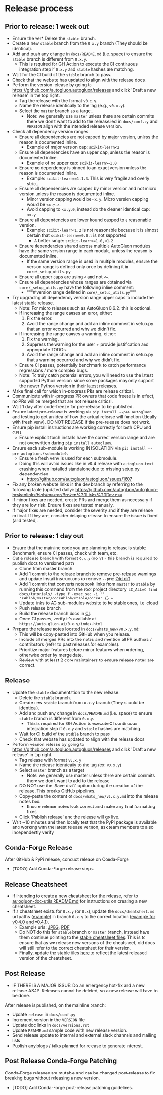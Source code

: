 # Release process

## Prior to release: 1 week out

* Ensure the ver* Delete the `stable` branch.
* Create a new `stable` branch from the `0.x.y` branch (They should be identical).
* Add and push any change in `docs/README.md` (i.e. space) to ensure the `stable` branch is different from `0.x.y`.
  * This is required for GH Action to execute the CI continuous integration step if `0.x.y` and `stable` hashes are matching.
* Wait for the CI build of the `stable` branch to pass.
* Check that the website has updated to align with the release docs.
* Perform the version release by going to https://github.com/autogluon/autogluon/releases and click 'Draft a new release' in the top right.
  * Tag the release with the format `v0.x.y`.
  * Name the release identically to the tag (e.g., `v0.x.y`).
  * Select the `master` branch as a target.
    * Note: we generally use `master` unless there are certain commits there we don't want to add to the release.ied in `docs/conf.py` and `VERSION` align with the intended release version.
* Check all dependency version ranges.
  * Ensure all dependencies are not capped by major version, unless the reason is documented inline.
    * Example of major version cap: `scikit-learn<2`
  * Ensure all dependencies have an upper cap, unless the reason is documented inline.
    * Example of no upper cap: `scikit-learn>=1.0`
  * Ensure no dependency is pinned to an exact version unless the reason is documented inline.
    * Example: `scikit-learn==1.1.3`. This is very fragile and overly strict.
  * Ensure all dependencies are capped by minor version and not micro version unless the reason is documented inline.
    * Minor version capping would be `<x.y`. Micro version capping would be `<x.y.z`.
    * Avoid capping to `<x.y.0`, instead do the cleaner identical cap: `<x.y`.
  * Ensure all dependencies are lower bound capped to a reasonable version.
    * Example: `scikit-learn<1.2` is not reasonable because it is almost certain that `scikit-learn==0.0.1` is not supported.
      * A better range: `scikit-learn>=1.0,<1.2`
  * Ensure dependencies shared across multiple AutoGluon modules have the same version range in each module, unless the reason is documented inline.
    * If the same version range is used in multiple modules, ensure the version range is defined only once by defining it in `core/_setup_utils.py`
  * Ensure all upper caps are using `<` and not `<=`.
  * Ensure all dependencies whose ranges are obtained via `core/_setup_utils.py` have the following inline comment:
    * """# version range defined in `core/_setup_utils.py`"""
* Try upgrading all dependency version range upper caps to include the latest stable release.
  * Note: For micro releases such as AutoGluon 0.6.2, this is optional.
  * If increasing the range causes an error, either:
    1. Fix the error.
    2. Avoid the range change and add an inline comment in setup.py that an error occurred and why we didn't fix.
  * If increasing the range causes a warning, either:
    1. Fix the warning.
    2. Suppress the warning for the user + provide justification and appropriate TODOs.
    3. Avoid the range change and add an inline comment in setup.py that a warning occurred and why we didn't fix.
  * Ensure CI passes, potentially benchmark to catch performance regressions / more complex bugs.
  * Note: To truly catch potential errors, you will need to use the latest supported Python version, since some packages may only support the newer Python version in their latest releases.
* Make final call for which in-progress PRs are release critical.
* Communicate with in-progress PR owners that code freeze is in effect, no PRs will be merged that are not release critical.
* Wait 1 day after code-freeze for pre-release to be published.
* Ensure latest pre-release is working via `pip install --pre autogluon` and testing to get an idea of how the actual release will function (Ideally with fresh venv). DO NOT RELEASE if the pre-release does not work.
* Ensure pip install instructions are working correctly for both CPU and GPU.
  * Ensure explicit torch installs have the correct version range and are not overwritten during `pip install autogluon`.
* Ensure each sub-module is working IN ISOLATION via `pip install --pre autogluon.{submodule}`.
  * Ensure a fresh venv is used for each submodule.
  * Doing this will avoid issues like in v0.4 release with `autogluon.text` crashing when installed standalone due to missing setup.py dependencies
    * https://github.com/autogluon/autogluon/issues/1607
* Fix any broken website links in the dev branch by referring to the following table (updated daily): https://github.com/autogluon/autogluon-brokenlinks/blob/master/Broken%20Links%20Dev.csv
* If minor fixes are needed, create PRs and merge them as necessary if they are low risk. Ensure fixes are tested manually.
* If major fixes are needed, consider the severity and if they are release critical. If they are, consider delaying release to ensure the issue is fixed (and tested).

## Prior to release: 1 day out

* Ensure that the mainline code you are planning to release is stable: Benchmark, ensure CI passes, check with team, etc.
* Cut a release branch with format `0.x.y` (no v) - this branch is required to publish docs to versioned path
  * Clone from master branch
  * Add 1 commit to the release branch to remove pre-release warnings and update install instructions to remove `--pre`: [Old diff](https://github.com/autogluon/autogluon/commit/1d66194d4685b06e884bbf15dcb97580cbfb9261)
  * Add 1 commit that converts notebook links from `master` to `stable` by running this command from the root project directory: `LC_ALL=C find docs/tutorials/ -type f -exec sed -i '' 's#blob/master/docs#blob/stable/docs#' {} +`
  * Update links to AG sub-modules website to be stable ones, i.e. cloud
  * Push release branch
  * Build the release branch docs in [CI](https://ci.gluon.ai/job/autogluon/).
  * Once CI passes, verify it's available at `https://auto.gluon.ai/0.x.y/index.html`
* Prepare the release notes located in `docs/whats_new/v0.x.y.md`:
  * This will be copy-pasted into GitHub when you release.
  * Include all merged PRs into the notes and mention all PR authors / contributors (refer to past releases for examples).
  * Prioritize major features before minor features when ordering, otherwise order by merge date.
  * Review with at least 2 core maintainers to ensure release notes are correct.

## Release

* Update the `stable` documentation to the new release:
  * Delete the `stable` branch.
  * Create new `stable` branch from `0.x.y` branch (They should be identical).
  * Add and push any change in `docs/README.md` (i.e. space) to ensure `stable` branch is different from `0.x.y`. 
    * This is required for GH Action to execute CI continuous integration step if `0.x.y` and `stable` hashes are matching.
  * Wait for CI build of the `stable` branch to pass
  * Check that website has updated to align with the release docs.
* Perform version release by going to https://github.com/autogluon/autogluon/releases and click 'Draft a new release' in top right.
  * Tag release with format `v0.x.y`
  * Name the release identically to the tag (ex: `v0.x.y`)
  * Select `master` branch as a target
    * Note: we generally use master unless there are certain commits there we don't want to add to the release
  * DO NOT use the 'Save draft' option during the creation of the release. This breaks GitHub pipelines.
  * Copy-paste the content of `docs/whats_new/v0.x.y.md` into the release notes box.
    * Ensure release notes look correct and make any final formatting fixes.
  * Click 'Publish release' and the release will go live.
* Wait ~10 minutes and then locally test that the PyPi package is available and working with the latest release version, ask team members to also independently verify.

## Conda-Forge Release

After GitHub & PyPi release, conduct release on Conda-Forge
* [TODO] Add Conda-Forge release steps.

## Release Cheatsheet

* If intending to create a new cheatsheet for the release, refer to [autogluon-doc-utils README.md](https://github.com/Innixma/autogluon-doc-utils) for instructions on creating a new cheatsheet.
* If a cheatsheet exists for `0.x.y` (or `0.x`), update the `docs/cheatsheet.md` url paths ([example](https://github.com/autogluon/autogluon/blob/0.4.1/docs/cheatsheet.rst)) in branch `0.x.y` to the correct location ([example for v0.4.0 and v0.4.1](https://github.com/Innixma/autogluon-doc-utils/tree/main/docs/cheatsheets/v0.4.0)).
  * Example urls: [JPEG](https://raw.githubusercontent.com/Innixma/autogluon-doc-utils/main/docs/cheatsheets/v0.4.0/autogluon-cheat-sheet.jpeg), [PDF](https://nbviewer.org/github/Innixma/autogluon-doc-utils/blob/main/docs/cheatsheets/v0.4.0/autogluon-cheat-sheet.pdf)
  * Do NOT do this for `stable` branch or `master` branch, instead have them continue pointing to the [stable cheatsheet files](https://github.com/Innixma/autogluon-doc-utils/tree/main/docs/cheatsheets/stable). This is to ensure that as we release new versions of the cheatsheet, old docs will still refer to the correct cheatsheet for their version.
  * Finally, update the stable files [here](https://github.com/Innixma/autogluon-doc-utils/tree/main/docs/cheatsheets/stable) to reflect the latest released version of the cheatsheet.

## Post Release

* IF THERE IS A MAJOR ISSUE: Do an emergency hot-fix and a new release ASAP. Releases cannot be deleted, so a new release will have to be done.

After release is published, on the mainline branch:
* Update `release` in `docs/conf.py`
* Increment version in the `VERSION` file
* Update doc links in `docs/versions.rst`
* Update `README.md` sample code with new release version.
* Send release update to internal and external slack channels and mailing lists
* Publish any blogs / talks planned for release to generate interest.

## Post Release Conda-Forge Patching

Conda-Forge releases are mutable and can be changed post-release to fix breaking bugs without releasing a new version.

* [TODO] Add Conda-Forge post-release patching guidelines.